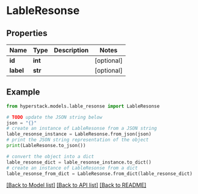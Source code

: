 # LableResonse


## Properties

Name | Type | Description | Notes
------------ | ------------- | ------------- | -------------
**id** | **int** |  | [optional] 
**label** | **str** |  | [optional] 

## Example

```python
from hyperstack.models.lable_resonse import LableResonse

# TODO update the JSON string below
json = "{}"
# create an instance of LableResonse from a JSON string
lable_resonse_instance = LableResonse.from_json(json)
# print the JSON string representation of the object
print(LableResonse.to_json())

# convert the object into a dict
lable_resonse_dict = lable_resonse_instance.to_dict()
# create an instance of LableResonse from a dict
lable_resonse_from_dict = LableResonse.from_dict(lable_resonse_dict)
```
[[Back to Model list]](../README.md#documentation-for-models) [[Back to API list]](../README.md#documentation-for-api-endpoints) [[Back to README]](../README.md)



